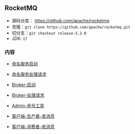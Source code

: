 ## RocketMQ
- 源码仓库： https://github.com/apache/rocketmq
- 克隆：`git clone https://github.com/apache/rocketmq.git`
- 切分支：`git checkout release-5.2.0`
- JDK: `17`


### 内容
- [命名服务启动](命名服务启动.md)
- [命名服务处理请求](命名服务处理请求.md)

- [Broker-启动](Broker-启动.md)
- [Broker-处理请求](Broker-处理请求.md)

- [Admin-命令工具](Admin-命令工具.md)


- [客户端-生产者-发消息](客户端-生产者-发消息.md)
- [客户端-消费者-收消息](客户端-消费者-收消息.md)